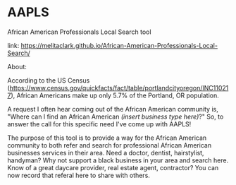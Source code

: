 # AAPLS
African American Professionals Local Search tool

link: https://melitaclark.github.io/African-American-Professionals-Local-Search/

About: 

According to the US Census (https://www.census.gov/quickfacts/fact/table/portlandcityoregon/INC110217), African Americans make up only 5.7% of the Portland, OR population. 

A request I often hear coming out of the African American community is, "Where can I find an African American _(insert business type here)_?" So, to answer the call for this specific need I've come up with AAPLS!

The purpose of this tool is to provide a way for the African American community to both refer and search for professional African American businesses services in their area. Need a doctor, dentist, hairstylist, handyman? Why not support a black business in your area and search here. Know of a great daycare provider, real estate agent, contractor? You can now record that referal here to share with others. 
